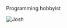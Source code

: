 Programming hobbyist

![Josh](https://github.com/JuicerV3/JuicerV3/assets/156657646/c0eeefd5-bf46-444c-972a-e8ca3f6120ee)
